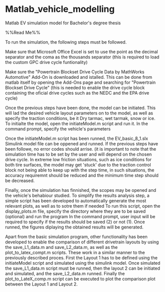 # Matlab_vehicle_modelling
Matlab EV simulation model for Bachelor's degree thesis


%%Read Me%%

To run the simulation, the following steps must be followed.

Make sure that Microsoft Office Excel is set to use the point as the decimal separator and the coma as the thousands 
separator (this is required to load the custom GPC drive cycle funtionality)

Make sure the "Powertrain Blockset Drive Cycle Data by MathWorks Automotive" Add-On is downloaded and istalled. 
This can be done from matlab itself by opening the Add-Ons page and searching for "Powertrain Blockset Drive Cycle" 
(this is needed to enable the drive cycle block containing the oficial drive cycles such as the NEDC and the EPA drive cycle)

Once the previous steps have been done, the model can be initiated. This will lad the desired vehicle layout parameters on to 
the model, as well as specify the traction conditions, be it Dry tarmac, wet tarmak, snow or ice.
To initialte the model, open the initiateModel.m script and run it. In the command prompt, specify the vehicle's parameters

Once the initiateModel.m script has been runned, the EV_basic_8_1.slx Simulink model file can be oppened and runned. If the 
previous steps have been followe, no error codes should arrise. (it is important to note that the simulation time has to be 
set by the user and will depend on the chosen drive cycle.
In extreme low friction situations, such as ice conditions for both tire surfaces, the model may get 'stuck' due to the traction 
control block not being able to keep up with the step time, in such situations, the accuracy requiremnt should be reduced and the 
minimum time step should be decreased.

Finally, once the simulation has finnished, the scopes may be opened and the vehicle's behabiour studied. To simplify the results 
analysis step, a simple script has been developed to automatically generate the most relevant plots, as well as to sotre them if needed
To run this script, open the display_plots.m file, specify the directory where they are to be saved (optional) and run the program
In the command prompt, user input will be required to specify if the results should be saved (2) or not (1).
Once runned, the figures diplaying the obtained results will be generated.

Apart from the basic simulation program, other functionality has been developed to enable the comparison of different drivetrain 
layouts by using the save_L1_data.m and save_L2_data.m, as well as the plot_to_latex_compt.m scripts. These work in a similar 
manner to the previously described proces. First the Layout 1 has to be defined using the initiateModel script and simulated 
using the simulink model. Once simulated the save_L1_data.m script must be runned, then the layout 2 can be initiated and 
simulated, and the save_L2_data.m runned. 
Finally the plot_to_LateX_comp.m script can be executed to plot the comparison plot between the Layout 1 and Layout 2.
